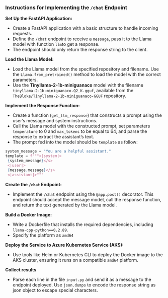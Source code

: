 ### Instructions for Implementing the `/chat` Endpoint

**Set Up the FastAPI Application:**
   - Create a FastAPI application with a basic structure to handle incoming requests.
   - Define the `/chat` endpoint to receive a `message`, pass it to the Llama model with function `llm`to get a response.
   - The endpoint should only return the response string to the client.

**Load the Llama Model:**
   - Load the Llama model from the specified repository and filename. Use the `Llama.from_pretrained()` method to load the model with the correct parameters.
   - Use the **Tinyllama-2-1b-miniguanaco** model with the filename `tinyllama-2-1b-miniguanaco.Q2_K.gguf`, available from the `TheBloke/Tinyllama-2-1b-miniguanaco-GGUF` repository.

**Implement the Response Function:**
   - Create a function (`get_llm_response`) that constructs a prompt using the user’s message and system instructions.
   - Call the Llama model with the constructed prompt, set parameters `temperature` to 0 and `max_tokens` to be equal to 64, and parse the response to extract the assistant’s text.
   - The prompt fed into the model should be `template` as follow:
   ```python
   system_message = "You are a helpful assistant."
   template = f"""<|system|>
    {system_message}</s>
    <|user|>
    {message.message}</s>
    <|assistant|>"""
   ```

**Create the `/chat` Endpoint:**
   - Implement the `/chat` endpoint using the `@app.post()` decorator. This endpoint should accept the message model, call the response function, and return the text generated by the Llama model.

**Build a Docker Image:**
   - Write a Dockerfile that installs the required dependencies, including `llama-cpp-python==0.2.89`.
   - Specify the platform as `amd64`

**Deploy the Service to Azure Kubernetes Service (AKS):**
   - Use tools like Helm or Kubernetes CLI to deploy the Docker image to the AKS cluster, ensuring it runs on a compatible `amd64` platform.

**Collect results**
   - Parse each line in the file `input.py` and send it as a message to the endpoint deployed. Use `json.dumps` to encode the response string as json object to escape special characters.